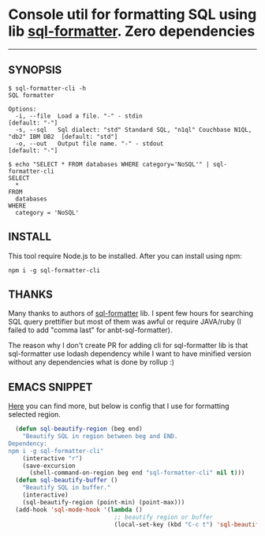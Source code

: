 # Console util for formatting SQL using lib [sql-formatter](https://github.com/zeroturnaround/sql-formatter). Zero dependencies

---

## SYNOPSIS

    $ sql-formatter-cli -h
    SQL formatter

    Options:
      -i, --file  Load a file. "-" - stdin                                               [default: "-"]
      -s, --sql   Sql dialect: "std" Standard SQL, "n1ql" Couchbase N1QL, "db2" IBM DB2  [default: "std"]
      -o, --out   Output file name. "-" - stdout                                         [default: "-"]

    $ echo "SELECT * FROM databases WHERE category='NoSQL'" | sql-formatter-cli
    SELECT
      *
    FROM
      databases
    WHERE
      category = 'NoSQL'

## INSTALL

This tool require Node.js to be installed. After you can install using npm:

    npm i -g sql-formatter-cli

## THANKS

Many thanks to authors of [sql-formatter](https://github.com/zeroturnaround/sql-formatter) lib. I spent few hours for searching SQL query prettifier but most of them was awful or require JAVA/ruby (I failed to add "comma last" for anbt-sql-formatter).

The reason why I don't create PR for adding cli for sql-formatter lib is that sql-formatter use lodash dependency while I want to have minified version without any dependencies what is done by rollup :)

## EMACS SNIPPET

[Here](https://www.emacswiki.org/emacs/SqlBeautify) you can find more, but below is config that I use for formatting selected region.

```lisp
  (defun sql-beautify-region (beg end)
    "Beautify SQL in region between beg and END.
Dependency:
npm i -g sql-formatter-cli"
    (interactive "r")
    (save-excursion
      (shell-command-on-region beg end "sql-formatter-cli" nil t)))
  (defun sql-beautify-buffer ()
    "Beautify SQL in buffer."
    (interactive)
    (sql-beautify-region (point-min) (point-max)))
  (add-hook 'sql-mode-hook '(lambda ()
                              ;; beautify region or buffer
                              (local-set-key (kbd "C-c t") 'sql-beautify-region)))
```
